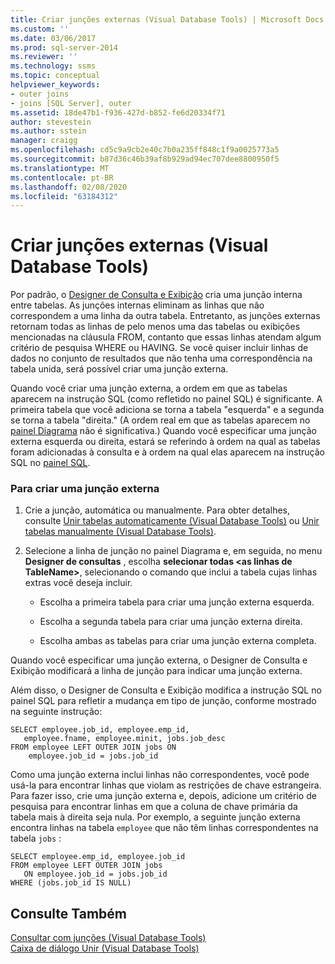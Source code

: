 ```yaml
---
title: Criar junções externas (Visual Database Tools) | Microsoft Docs
ms.custom: ''
ms.date: 03/06/2017
ms.prod: sql-server-2014
ms.reviewer: ''
ms.technology: ssms
ms.topic: conceptual
helpviewer_keywords:
- outer joins
- joins [SQL Server], outer
ms.assetid: 18de47b1-f936-427d-b852-fe6d20334f71
author: stevestein
ms.author: sstein
manager: craigg
ms.openlocfilehash: cd5c9a9cb2e40c7b0a235ff848c1f9a0025773a5
ms.sourcegitcommit: b87d36c46b39af8b929ad94ec707dee8800950f5
ms.translationtype: MT
ms.contentlocale: pt-BR
ms.lasthandoff: 02/08/2020
ms.locfileid: "63184312"
---
```

# <a name="create-outer-joins-visual-database-tools"></a>Criar junções externas (Visual Database Tools)
  Por padrão, o [Designer de Consulta e Exibição](visual-database-tools.md) cria uma junção interna entre tabelas. As junções internas eliminam as linhas que não correspondem a uma linha da outra tabela. Entretanto, as junções externas retornam todas as linhas de pelo menos uma das tabelas ou exibições mencionadas na cláusula FROM, contanto que essas linhas atendam algum critério de pesquisa WHERE ou HAVING. Se você quiser incluir linhas de dados no conjunto de resultados que não tenha uma correspondência na tabela unida, será possível criar uma junção externa.  
  
 Quando você criar uma junção externa, a ordem em que as tabelas aparecem na instrução SQL (como refletido no painel SQL) é significante. A primeira tabela que você adiciona se torna a tabela "esquerda" e a segunda se torna a tabela "direita." (A ordem real em que as tabelas aparecem no [painel Diagrama](diagram-pane-visual-database-tools.md) não é significativa.) Quando você especificar uma junção externa esquerda ou direita, estará se referindo à ordem na qual as tabelas foram adicionadas à consulta e à ordem na qual elas aparecem na instrução SQL no [painel SQL](sql-pane-visual-database-tools.md).  
  
### <a name="to-create-an-outer-join"></a>Para criar uma junção externa  
  
1.  Crie a junção, automática ou manualmente. Para obter detalhes, consulte [Unir tabelas automaticamente &#40;Visual Database Tools&#41;](join-tables-automatically-visual-database-tools.md) ou [Unir tabelas manualmente &#40;Visual Database Tools&#41;](join-tables-manually-visual-database-tools.md).  
  
2.  Selecione a linha de junção no painel Diagrama e, em seguida, no menu **Designer de consultas** , escolha **selecionar todas \<as linhas de TableName>**, selecionando o comando que inclui a tabela cujas linhas extras você deseja incluir.  
  
    -   Escolha a primeira tabela para criar uma junção externa esquerda.  
  
    -   Escolha a segunda tabela para criar uma junção externa direita.  
  
    -   Escolha ambas as tabelas para criar uma junção externa completa.  
  
 Quando você especificar uma junção externa, o Designer de Consulta e Exibição modificará a linha de junção para indicar uma junção externa.  
  
 Além disso, o Designer de Consulta e Exibição modifica a instrução SQL no painel SQL para refletir a mudança em tipo de junção, conforme mostrado na seguinte instrução:  
  
```  
SELECT employee.job_id, employee.emp_id,  
   employee.fname, employee.minit, jobs.job_desc  
FROM employee LEFT OUTER JOIN jobs ON   
    employee.job_id = jobs.job_id  
```  
  
 Como uma junção externa inclui linhas não correspondentes, você pode usá-la para encontrar linhas que violam as restrições de chave estrangeira. Para fazer isso, crie uma junção externa e, depois, adicione um critério de pesquisa para encontrar linhas em que a coluna de chave primária da tabela mais à direita seja nula. Por exemplo, a seguinte junção externa encontra linhas na tabela `employee` que não têm linhas correspondentes na tabela `jobs` :  
  
```  
SELECT employee.emp_id, employee.job_id  
FROM employee LEFT OUTER JOIN jobs   
   ON employee.job_id = jobs.job_id  
WHERE (jobs.job_id IS NULL)  
```  
  
## <a name="see-also"></a>Consulte Também  
 [Consultar com junções &#40;Visual Database Tools&#41;](query-with-joins-visual-database-tools.md)   
 [Caixa de diálogo Unir &#40;Visual Database Tools&#41;](join-dialog-box-visual-database-tools.md)  
  
  
